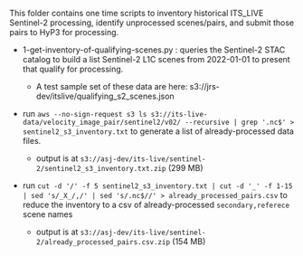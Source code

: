 This folder contains one time scripts to inventory historical ITS_LIVE Sentinel-2 processing, identify unprocessed scenes/pairs, and submit those pairs to HyP3 for processing.

- 1-get-inventory-of-qualifying-scenes.py : queries the Sentinel-2 STAC catalog to build a list Sentinel-2 L1C scenes from 2022-01-01 to present that qualify for processing.
  - A test sample set of these data are here: s3://jrs-dev/itslive/qualifying_s2_scenes.json

- run `aws --no-sign-request s3 ls s3://its-live-data/velocity_image_pair/sentinel2/v02/ --recursive | grep '.nc$' > sentinel2_s3_inventory.txt` to generate a list of already-processed data files.
  - output is at `s3://asj-dev/its-live/sentinel-2/sentinel2_s3_inventory.txt.zip` (299 MB)
- run `cut -d '/' -f 5 sentinel2_s3_inventory.txt | cut -d '_' -f 1-15 | sed 's/_X_/,/' | sed 's/.nc$//' > already_processed_pairs.csv` to reduce the inventory to a csv of already-processed `secondary,referece` scene names
  - output is at `s3://asj-dev/its-live/sentinel-2/already_processed_pairs.csv.zip` (154 MB)
